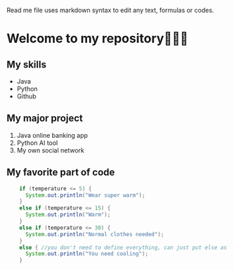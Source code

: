 Read me file uses markdown syntax to edit any text, formulas or codes.


# Welcome to my repository🐱‍👤🍕
## My skills
- Java
- Python
- Github
## My major project
1. Java online banking app
2. Python AI tool
3. My own social network

## My favorite part of code
```java
    if (temperature <= 5) {
      System.out.println("Wear super warm");
    }
    else if (temperature <= 15) {
      System.out.println("Warm");
    }
    else if (temperature <= 30) {
      System.out.println("Normal clothes needed");
    }
    else { //you don't need to define everything, can just put else as last one
      System.out.println("You need cooling");
    }
```
